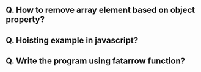 ## Q. How to remove array element based on object property?
## Q. Hoisting example in javascript?
## Q. Write the program using fatarrow function?